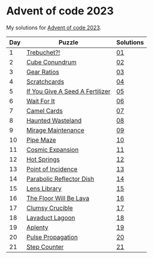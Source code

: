 # Advent of code 2023
My solutions for [Advent of code 2023](https://adventofcode.com/2023).

| Day | Puzzle                                                                 | Solutions  |
|-----|------------------------------------------------------------------------|------------|
| 1   | [Trebuchet?!](https://adventofcode.com/2023/day/1)                     | [01](./01) |
| 2   | [Cube Conundrum](https://adventofcode.com/2023/day/2)                  | [02](./02) |
| 3   | [Gear Ratios](https://adventofcode.com/2023/day/3)                     | [03](./03) |
| 4   | [Scratchcards](https://adventofcode.com/2023/day/4)                    | [04](./04) |
| 5   | [If You Give A Seed A Fertilizer](https://adventofcode.com/2023/day/5) | [05](./05) |
| 6   | [Wait For It](https://adventofcode.com/2023/day/6)                     | [06](./06) |
| 7   | [Camel Cards](https://adventofcode.com/2023/day/7)                     | [07](./07) |
| 8   | [Haunted Wasteland](https://adventofcode.com/2023/day/8)               | [08](./08) |
| 9   | [Mirage Maintenance](https://adventofcode.com/2023/day/9)              | [09](./09) |
| 10  | [Pipe Maze](https://adventofcode.com/2023/day/10)                      | [10](./10) |
| 11  | [Cosmic Expansion](https://adventofcode.com/2023/day/11)               | [11](./11) |
| 12  | [Hot Springs](https://adventofcode.com/2023/day/12)                    | [12](./12) |
| 13  | [Point of Incidence](https://adventofcode.com/2023/day/13)             | [13](./13) |
| 14  | [Parabolic Reflector Dish](https://adventofcode.com/2023/day/14)       | [14](./14) |
| 15  | [Lens Library](https://adventofcode.com/2023/day/15)                   | [15](./15) |
| 16  | [The Floor Will Be Lava](https://adventofcode.com/2023/day/16)         | [16](./16) |
| 17  | [Clumsy Crucible](https://adventofcode.com/2023/day/17)                | [17](./17) |
| 18  | [Lavaduct Lagoon](https://adventofcode.com/2023/day/18)                | [18](./18) |
| 19  | [Aplenty](https://adventofcode.com/2023/day/19)                        | [19](./19) |
| 20  | [Pulse Propagation](https://adventofcode.com/2023/day/20)              | [20](./20) |
| 21  | [Step Counter](https://adventofcode.com/2023/day/21)                   | [21](./21) |
